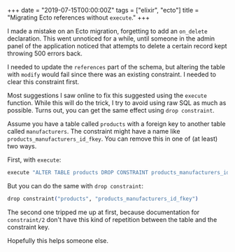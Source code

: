 +++
date = "2019-07-15T00:00:00Z"
tags = ["elixir", "ecto"]
title = "Migrating Ecto references without `execute`."
+++

I made a mistake on an Ecto migration, forgetting to add an `on_delete`
declaration.  This went unnoticed for a while, until someone in the admin panel
of the application noticed that attempts to delete a certain record kept
throwing 500 errors back.

I needed to update the `references` part of the schema, but altering the table
with `modify` would fail since there was an existing constraint. I needed to
clear this constraint first.

Most suggestions I saw online to fix this suggested using the `execute`
function. While this will do the trick, I try to avoid using raw SQL as much as
possible. Turns out, you can get the same effect using `drop constraint`.

Assume you have a table called `products` with a foreign key to another table
called `manufacturers`. The constraint might have a name like
`products_manufacturers_id_fkey`.  You can remove this in one of (at least) two
ways.

First, with `execute`:
```elixir
execute "ALTER TABLE products DROP CONSTRAINT products_manufacturers_id_fkey"
```

But you can do the same with `drop constraint`:
```elixir
drop constraint("products", "products_manufacturers_id_fkey")
```

The second one tripped me up at first, because documentation for `constraint/2`
don't have this kind of repetition between the table and the constraint key.

Hopefully this helps someone else.
